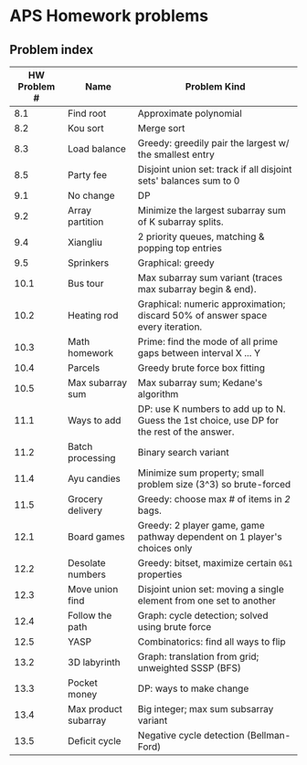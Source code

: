 # APS Homework problems

## Problem index

| HW Problem # | Name                 | Problem Kind                                                                               |
| ------------ | -------------------- | ------------------------------------------------------------------------------------------ |
| 8.1          | Find root            | Approximate polynomial                                                                     |
| 8.2          | Kou sort             | Merge sort                                                                                 |
| 8.3          | Load balance         | Greedy: greedily pair the largest w/ the smallest entry                                    |
| 8.5          | Party fee            | Disjoint union set: track if all disjoint sets' balances sum to 0                          |
| 9.1          | No change            | DP                                                                                         |
| 9.2          | Array partition      | Minimize the largest subarray sum of K subarray splits.                                    |
| 9.4          | Xiangliu             | 2 priority queues, matching & popping top entries                                          |
| 9.5          | Sprinkers            | Graphical: greedy                                                                          |
| 10.1         | Bus tour             | Max subarray sum variant (traces max subarray begin & end).                                |
| 10.2         | Heating rod          | Graphical: numeric approximation; discard 50% of answer space every iteration.             |
| 10.3         | Math homework        | Prime: find the mode of all prime gaps between interval X ... Y                            |
| 10.4         | Parcels              | Greedy brute force box fitting                                                             |
| 10.5         | Max subarray sum     | Max subarray sum; Kedane's algorithm                                                       |
| 11.1         | Ways to add          | DP: use K numbers to add up to N. Guess the 1st choice, use DP for the rest of the answer. |
| 11.2         | Batch processing     | Binary search variant                                                                      |
| 11.4         | Ayu candies          | Minimize sum property; small problem size (3^3) so brute-forced                            |
| 11.5         | Grocery delivery     | Greedy: choose max # of items in *2* bags.                                                 |
| 12.1         | Board games          | Greedy: 2 player game, game pathway dependent on 1 player's choices only                   |
| 12.2         | Desolate numbers     | Greedy: bitset, maximize certain `0&1` properties                                          |
| 12.3         | Move union find      | Disjoint union set:   moving a single element from one set to another                      |
| 12.4         | Follow the path      | Graph: cycle detection; solved using brute force                                           |
| 12.5         | YASP                 | Combinatorics: find all ways to flip                                                       |
| 13.2         | 3D labyrinth         | Graph: translation from grid; unweighted SSSP (BFS)                                        |
| 13.3         | Pocket money         | DP: ways to make change                                                                    |
| 13.4         | Max product subarray | Big integer; max sum subsarray variant                                                     |
| 13.5         | Deficit cycle        | Negative cycle detection (Bellman-Ford)                                                    |